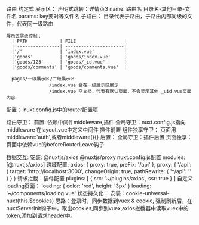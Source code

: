 路由
  约定式
    展示区： <nuxt/>
    声明式跳转：<nuxt-link :to="{ name: 'goods-id', params: { id: 3 }, query: { a: 1, b: 2 } }">详情页3</nuxt-link>
      name: 路由名 目录名-其他目录-文件名
      params: key要对等文件名
    子路由：
      目录代表子路由，子路由内部同级的文件，代表同一级路由

    展示区层级控制：
      | PATH            | FILE                  |
      | ----------------| ----------------------|
      |'/'              | 'index.vue'           |
      |'goods'          | 'goods/index.vue'     |
      |'goods/123'      | 'goods/_id.vue'       |
      |'goods/comments' | 'goods/comments.vue'  |

      pages/一级展示区/二级展示区
                    /index.vue 会在一级展示区展示
                    /index.vue 空文档，代表有默认页面，不会显示其他 _uid.vue页面内容
  配置： nuxt.config.js中的router配置项

  路由守卫：
    前置:
      依赖中间件middleware,插件
      全局守卫：nuxt.config.js指向middleware
              在layout.vue中定义中间件
              插件前置
      组件独享守卫：
              页面用middleware:'auth',或者middleware(){}
    后置：
      全局守卫：插件后置
      页面独享：页面中依赖vue的beforeRouterLeave钩子
      
  数据交互:
    安装:
      @nuxtjs/axios  @nuxtjs/proxy
    nuxt.config.js配置
      modules: [@nuxtjs/axios]
  跨域配置:
    axios: {
      proxy: true,
      preFix: '/api'
    },
    proxy: {
      '/api': {
        target: 'http://localhost:3000',
        changeOrigin: true,
        pathRewrite: {
          '^/api': ''
        }
      }
    }
  请求拦截：插件配置
    plugins: [
      {
        src: '~/plugins/axios',
        ssr: true
      }
    ]
  自定义loading页面：
    loading: {
      color: 'red',
      height: '3px'
    }
    loading: '~/components/loading.vue'
  状态持久化：
    安装：cookie-universal-nuxt(this.$cookies)
    思路：登录时，同步数据到vuex & cookie, 强制刷新后，在nuxtServerInit钩子中，取出cookies,同步到vuex,axios拦截器中读取vuex中的token,添加到请求header中。
